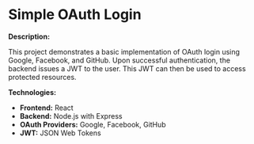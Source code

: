 # Simple OAuth Login

**Description:**

This project demonstrates a basic implementation of OAuth login using Google, Facebook, and GitHub. Upon successful authentication, the backend issues a JWT to the user. This JWT can then be used to access protected resources.

**Technologies:**

* **Frontend:** React
* **Backend:** Node.js with Express
* **OAuth Providers:** Google, Facebook, GitHub
* **JWT:** JSON Web Tokens